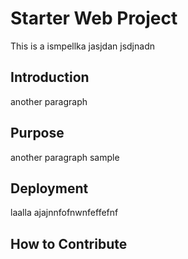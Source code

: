 # Starter Web Project

This is a ismpellka jasjdan jsdjnadn

## Introduction

another paragraph 

## Purpose

another paragraph sample

## Deployment

laalla ajajnnfofnwnfeffefnf

## How to Contribute

 